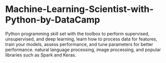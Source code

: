 # Machine-Learning-Scientist-with-Python-by-DataCamp
Python programming skill set with the toolbox to perform supervised, unsupervised, and deep learning, learn how to process data for features, train your models, assess performance, and tune parameters for better performance. natural language processing, image processing, and popular libraries such as Spark and Keras.
